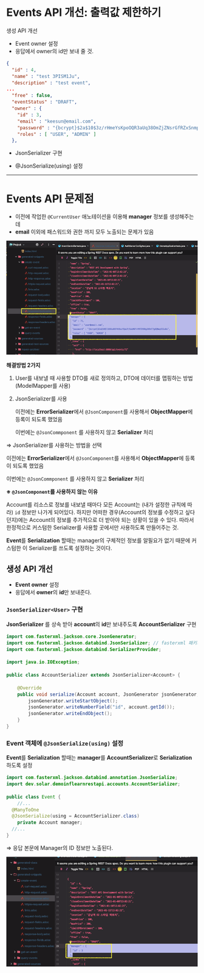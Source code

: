 # Events API 개선: 출력값 제한하기

생성 API 개선

* Event owner 설정
* 응답에서 owner의 id만 보내 줄 것.

```json
{
  "id" : 4,
  "name" : "test 3PISM1Ju",
  "description" : "test event",
...
  "free" : false,
  "eventStatus" : "DRAFT",
  "owner" : {
    "id" : 3,
    "email" : "keesun@email.com",
    "password" : "{bcrypt}$2a$10$3z/rHmeYsKpoOQR3aUq38OmZjZNsrGfRZxSnmpLfL3lpLxjD5/JZ6",
    "roles" : [ "USER", "ADMIN" ]
  },
```

* JsonSerializer<User> 구현

* @JsonSerialize(using) 설정

---

# Events API 문제점

- 이전에 작업한 `@CurrentUser` 애노테이션을 이용해 **manager** 정보를 생성해주는데
- **email** 이외에 패스워드와 권한 까지 모두 노출되는 문제가 있음

![image-20210124214200742](images/image-20210124214200742.png)



**해결방법 2가지**

1. User를 내보낼 때 사용할 DTO를 새로 정의하고, DTO에 데이터를 맵핑하는 방법(ModelMapper를 사용)

2. JsonSerializer를 사용

   이전에는 **ErrorSerializer**에서 `@JsonComponent`를 사용해서 **ObjectMapper**에 등록이 되도록 했었음

   이번에는 `@JsonCommponent` 를 사용하지 않고 **Serializer** 처리



⇒ JsonSerializer를 사용하는 방법을 선택

이전에는 **ErrorSerializer**에서 `@JsonComponent`를 사용해서 **ObjectMapper**에 등록이 되도록 했었음

이번에는 `@JsonCommponent` 를 사용하지 않고 **Serializer** 처리

**※ `@JsonComponent`를 사용하지 않는 이유**

Account를 리소스로 정보를 내보낼 때마다 모든 Account는 (내가 설정한 규칙에 따라) `id` 정보만 나가게 되어있다. 하지만 어떠한 경우(Account의 정보를 수정하고 싶다던지)에는 Account의 정보를 추가적으로 더 받아야 되는 상황이 있을 수 있다. 따라서 한정적으로 커스텀한 Serializer를 사용할 곳에서만 사용하도록 만들어주는 것.

**Event**를 **Serialization** 할때는 manager의 구체적인 정보를 알필요가 없기 때문에 커스텀한 이 Serializer를 쓰도록 설정하는 것이다.



## 생성 API 개선

- **Event owner** 설정
- 응답에서 **owner**의 **id**만 보내준다.

### `JsonSerializer<User>` 구현

**JsonSerializer** 를 상속 받아 **account**의 **id**만 보내주도록 **AccountSerializer** 구현

```java
import com.fasterxml.jackson.core.JsonGenerator;
import com.fasterxml.jackson.databind.JsonSerializer; // fasterxml 패키지
import com.fasterxml.jackson.databind.SerializerProvider;

import java.io.IOException;

public class AccountSerializer extends JsonSerializer<Account> {
    
    @Override
    public void serialize(Account account, JsonGenerator jsonGenerator, SerializerProvider serializerProvider) throws IOException {
        jsonGenerator.writeStartObject();
        jsonGenerator.writeNumberField("id", account.getId());
        jsonGenerator.writeEndObject();
    }
}
```



### Event 객체에 `@JsonSerialize(using)` 설정

**Event**를 **Serialization** 할때는 **manager**를 **AccountSerializer**로 **Serialization** 하도록 설정

```java
import com.fasterxml.jackson.databind.annotation.JsonSerialize;
import dev.solar.demoinflearnrestapi.accounts.AccountSerializer;

public class Event {
	//...
  @ManyToOne
  @JsonSerialize(using = AccountSerializer.class)
	private Account manager;
  //...
}
```



⇒ 응답 본문에 Manager의 ID 정보만 노출된다.

![image-20210124220234155](images/image-20210124220234155.png)